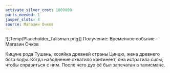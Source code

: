 ```yaml
---
activate_silver_cost: 1000000
parts_needed: 1
jasper_slots: 4
source: Магазин Очков
---
```

![[Temp/Placeholder_Talisman.png]]
Получение: Временное событие - Магазин Очков

Кицуне рода Тушань, хозяйка древней страны Цинцю, жена древнего бога воды. Когда наводнение охватило континент, она истратила силы, чтобы справиться с ним. После чего дух её был запечатан в талисмане.
